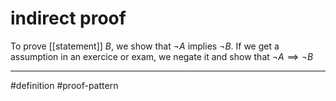 # indirect proof
To prove [[statement]] $B$, we show that $\neg A$ implies $\neg B$. If we get a assumption in an exercice or exam, we negate it and show that $\neg A \implies \neg B$ 

***
#definition #proof-pattern 